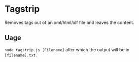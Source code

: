 # Tagstrip

Removes tags out of an xml/html/xlf file and leaves the content.

## Uage

`node tagstrip.js [Filename]` after which the output will be in `[filename].txt`.
